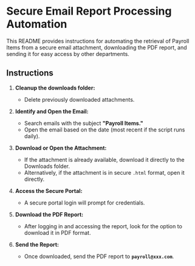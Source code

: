 # Secure Email Report Processing Automation

This README provides instructions for automating the retrieval of Payroll Items from a secure email attachment, downloading the PDF report, and sending it for easy access by other departments.
## Instructions

1. **Cleanup the downloads folder:**
    - Delete previously downloaded attachments.

2.  **Identify and Open the Email:**
    - Search emails with the subject **"Payroll Items."**
    - Open the email based on the date (most recent if the script runs daily).

3. **Download or Open the Attachment:**
    - If the attachment is already available, download it directly to the Downloads folder.
    - Alternatively, if the attachment is in secure `.html` format, open it directly.

4. **Access the Secure Portal:**
    - A secure portal login will prompt for credentials.
    
5. **Download the PDF Report:**
    - After logging in and accessing the report, look for the option to download it in PDF format.

6. **Send the Report:**
    - Once downloaded, send the PDF report to **`payroll@xxx.com`**.

